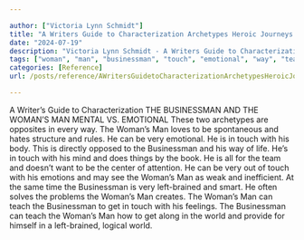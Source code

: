 ```yaml
---

author: ["Victoria Lynn Schmidt"]
title: "A Writers Guide to Characterization Archetypes Heroic Journeys and Other Elements of Dynamic Character Development - part0009_split_004.html"
date: "2024-07-19"
description: "Victoria Lynn Schmidt - A Writers Guide to Characterization Archetypes Heroic Journeys and Other Elements of Dynamic Character Development"
tags: ["woman", "man", "businessman", "touch", "emotional", "way", "teach", "get", "world", "writer", "guide", "characterization", "mental", "v", "two", "archetype", "opposite", "every", "love", "spontaneous", "hate", "structure", "rule", "body", "directly"]
categories: [Reference]
url: /posts/reference/AWritersGuidetoCharacterizationArchetypesHeroicJourneysandOtherElementsofDynamicCharacterDevelopment-part0009split004html

---
```



A Writer’s Guide to Characterization
 THE BUSINESSMAN AND THE WOMAN’S MAN
MENTAL VS. EMOTIONAL
These two archetypes are opposites in every way. The Woman’s Man loves to be spontaneous and hates structure and rules. He can be very emotional. He is in touch with his body.
This is directly opposed to the Businessman and his way of life. He’s in touch with his mind and does things by the book. He is all for the team and doesn’t want to be the center of attention. He can be very out of touch with his emotions and may see the Woman’s Man as weak and inefficient.
At the same time the Businessman is very left-brained and smart. He often solves the problems the Woman’s Man creates.
The Woman’s Man can teach the Businessman to get in touch with his feelings. The Businessman can teach the Woman’s Man how to get along in the world and provide for himself in a left-brained, logical world.
